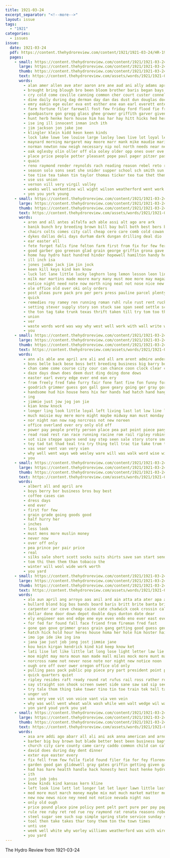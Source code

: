 ```yaml
---
title: 1921-03-24
excerpt_separator: "<!--more-->"
layout: issue
tags:
  - "1921"
categories:
  - issues
issue:
  date: 1921-03-24
  pdf: https://content.thehydroreview.com/content/1921/1921-03-24/HR-1921-03-24.pdf
  pages:
    - small: https://content.thehydroreview.com/content/1921/1921-03-24/small/HR-1921-03-24-01.jpg
      large: https://content.thehydroreview.com/content/1921/1921-03-24/large/HR-1921-03-24-01.jpg
      thumb: https://content.thehydroreview.com/content/1921/1921-03-24/thumbnails/HR-1921-03-24-01.jpg
      text: https://content.thehydroreview.com/assets/words/1921/1921-03-24/HR-1921-03-24-01.txt
      words:
        - alan amer allen ave ater aaron are ane aud ani ally adams april addie armer and alge all arnold alu arche
        - brought bring blough bro been bloom brother baris began bays but baby bene brothers butler back boy birth bais both ball blakley better balan bill baptist business birge baster big body box bow bee bean brave boys
        - cry cold come coville canning common cher court custer connell church card cake col center carl cone chas caller cox copeland city candy company crissman class craft creek close coon carte cat comes can cordell came charley comfort caddo cantrell child carnival cha cal
        - dine daily during dag derman day dan das dust dun douglas doctor down dial dake daughter ditlow dense dime deal dooley days door doing due dinner
        - emry eakin ege euler eva ent esther ene ean earl everett enter easter egg early ella eral edmond edna est end
        - farm fortune filer farewell fost few friday ford flood fie fruit fruits first from fett foll fine fast for fern fair friends frank
        - goodpasture gon gregg glass ghee grower griffith garver given graft george german gold grand gen grade guest garo guy goss garman games grace
        - hunt herb henke horn house him has har hay hitt hicks hed herndon hydro high home hoy hold how holiness hardy henry hee hore hon hyde her hall hom harry hot had hey hour
        - ise ing ill innocent inman inch ith
        - jim jackson jon jake joe
        - klingler klein kidd keon keen kinds
        - lock lake lowe lee louise large lasley lows live lot loyal league lary lorena last little ludwick
        - maynard morning margaret may moore marr mank mike maudie marion miers mand mckee mildred miss menary mirth mees mccully myers monday mass muller marry mills misty mise mater mee mani mean mira many march money monda mary mesa mis mai much miller mead man members most mons main
        - norman newton now neigh necessary nip nol north needs near negro not nice night nichols name new ness
        - oak oglesby olin oller off ola ooley older opp ones over ove
        - place price people potter pleasant pope paul pager pitzer past pure packard phe pie present pack piece pody pees pot payne pete pastor pla
        - quain
        - reno raymond render reynolds rach reading reason rebel reto ret rest ridge real rapa road rem roy ray rae
        - season solo sons seat she snider supper school sch smith sun scott strange shelton see son san shows speedy star seem simmons sugar seo sells smaller shirly sherman side sale slagell supe sack scarth saturday sunday ser sister stock schoo shanks store sie sherwood shia
        - tee tise tea taken tin taylor thomas ticker teo tue thet them taran ted thompson treas tat the tha trip take
        - use uss union
        - vernon vill very virgil valley
        - weeks well warkentine wil wight wilson weatherford went work wee will wide wax wane winnie win ware whall wyatt witt warm web was weatherbee wark week while wife wood weather with
        - yen you york young
    - small: https://content.thehydroreview.com/content/1921/1921-03-24/small/HR-1921-03-24-02.jpg
      large: https://content.thehydroreview.com/content/1921/1921-03-24/large/HR-1921-03-24-02.jpg
      thumb: https://content.thehydroreview.com/content/1921/1921-03-24/thumbnails/HR-1921-03-24-02.jpg
      text: https://content.thehydroreview.com/assets/words/1921/1921-03-24/HR-1921-03-24-02.txt
      words:
        - aron and all antes alfalfa ach able assi alt ago are ark
        - banik bunch bry breeding brown bill bay bull both best bers besa breed bale buy bros bone box bank been bonny back
        - chairs colts comes city call cheap cero care comb cold cowan company cal can come cash
        - dykes dallas deli days durham dark dungan drilling deal dio
        - ear easter ell
        - fete forget falls fine felton farm first from fix for few fer fransisco
        - good garber goo greeson glad grain george griffin grona gave gordon
        - home hay hydro hast hundred hinder hopewell hamilton handy hopes hand hamper hire has hinton held house hoffman hee
        - ill inch isa
        - jones jumbo jack jim jin jock
        - keen kill keys kind ken know
        - luck lot lane little lucky leghorn long lemon lesson leon line last
        - milk mar martins made moore mary many must moe more may magazine matters money mules market mullins matter
        - notice night need note now north ning neat not nose nice new
        - ole office old over oki only orders
        - post pleas pure pack pro per pers press pauline parcel plenty paper pope phe plan
        - quick
        - remedies roy ramey ren running roman ruhl rule rust rent ruck ret rich res reina regular
        - setting stever supply story son stuck sae span seed settle scott saving sudan second sale sell san sneeze stick show sales styles selves sunday store stover service shield sare single shade smith sand short springs sheer say shape sermon steamer shows said stock strike standard surprise seven
        - the ton tag take trunk texas thrift taken till try tom too than thomas tobacco them town teen teach tho thing
        - union
        - ver
        - waste words word was way why west well work with wall write weekly weatherford will won white want waler week wheat wide
        - you
    - small: https://content.thehydroreview.com/content/1921/1921-03-24/small/HR-1921-03-24-03.jpg
      large: https://content.thehydroreview.com/content/1921/1921-03-24/large/HR-1921-03-24-03.jpg
      thumb: https://content.thehydroreview.com/content/1921/1921-03-24/thumbnails/HR-1921-03-24-03.jpg
      text: https://content.thehydroreview.com/assets/words/1921/1921-03-24/HR-1921-03-24-03.txt
      words:
        - ann als able ane april are ali and all arm arent admire ander ald
        - bons belle back bose boss bett breeding business big barry both body basil been better but britt bang bath burn
        - chan came come course city cour can chance coon clock clear card cant car cold cousin cage cost chin
        - daze days down does deem dust ding doing done dows
        - easter earl every edge ever end ean ery
        - from freely fred fake furry fair fone fant fine fon funny fore fellows found flies friends famous friday for fight
        - goodrich grimmer guess gon gall gave geary going ger gray gor good gone
        - handsome hud hin house hens hix her hands had hatch hand hang hydro head hal half him hurt haw hooks hold hop hook hil hurry hax has hor husband how
        - ing
        - jimmie just jow jog jon jie
        - kian know knock
        - longer ling look little loyal left living last lot low line letter let litle
        - much maisie muy mere more might maybe midway man must monday may mark most
        - nor night nan now nag norcross not new noreen
        - office overland over ory only old off
        - power pay people pretty person place pea pat point piece pany part pack plants plumb
        - read road rest ran race running racine rom rail ripley robinson run red rai row rack
        - sot size steppe spare send say step seen sale story store smooth staring short shake she shella soh shape saw simple shock sheila stairs sou soon special sat sand shela saturday sales
        - tey tad tat thad teal tra try thing tell trac tie take trom them tha ten the than trace tor tap tim telling toi tail tine then talk
        - vas vear vent van very vien
        - why well went ways web wesley ware will was walk word wise with williams while win waite way work wedge wit want wos
        - you
    - small: https://content.thehydroreview.com/content/1921/1921-03-24/small/HR-1921-03-24-04.jpg
      large: https://content.thehydroreview.com/content/1921/1921-03-24/large/HR-1921-03-24-04.jpg
      thumb: https://content.thehydroreview.com/content/1921/1921-03-24/thumbnails/HR-1921-03-24-04.jpg
      text: https://content.thehydroreview.com/assets/words/1921/1921-03-24/HR-1921-03-24-04.txt
      words:
        - albert all and april are
        - boys berry bor business bros buy best
        - coffee cases can
        - dress days
        - end ever
        - first for few
        - grain grade going goods good
        - half hurry her
        - inches
        - less look
        - must mens more muslin money
        - never now
        - over off only
        - pea prince per pair price
        - real
        - silks sale short scott socks suits shirts save san start senda saw side suit stock saturday spring sawyer sugar salmon
        - tom thi then them than tobacco the
        - winter will wool wide work worth
        - you yard
    - small: https://content.thehydroreview.com/content/1921/1921-03-24/small/HR-1921-03-24-05.jpg
      large: https://content.thehydroreview.com/content/1921/1921-03-24/large/HR-1921-03-24-05.jpg
      thumb: https://content.thehydroreview.com/content/1921/1921-03-24/thumbnails/HR-1921-03-24-05.jpg
      text: https://content.thehydroreview.com/assets/words/1921/1921-03-24/HR-1921-03-24-05.txt
      words:
        - alo aun april ang arroyo aas anil ard ain atta ata ater apa all and ade allen ave are
        - bullard blond big bos bands board baris britt brite banta britts both bia bula back bake bund bom brother bow boys bull but bea blue boss brom burn bie began bank bet box bent bis bien bows bough been boring
        - carpenter car cove cheap caine cate chadwick cook crossin call credit cantrell cash change chair corn corner china cin clerk came cares come can cross crew cold case
        - dollar done door down depot double days dunton date dear
        - ely engineer ean end edge ene eye even endo eno ever east every eve
        - for fed far found fall face friend from fireman fred fast
        - gone gan gove grimmer grass grain gang getting good guess george goto govern grow given grade gee greek general grin gravel
        - hatch hick hold hour heres house homa her hole him hoster hai hunt had hand hydro heap how has heart hin hore hud holy hed happy heard howd head hill
        - imo ige ide ike ing ina
        - jana jae just job jong jost jimmie jane
        - kou kein kirgan kendrick kind kid keep know ket
        - lati lise lot like little lat long lose light letter law lie look loose lon left land loss leu lower line late
        - moe might may mora moun man made mall miles mock more munt major mustache manne mail mile meal mean med much meck mild
        - norcross name not never nose note nor night new notice noon
        - ough ore off over ower oregon office old only
        - pulling pass pack public pop piece pry part president point people plata peed pope pay pablo poland pat plumb pele place pald per pretty pill past private
        - quick quarters quiet
        - ripley resides raft ready round rat rufus rail ross rather rose rome rate real record rolling red reason rich road
        - say straight son shook screen sweet side sane saw sad sip seem shy salt said sur seen square show step settle see sherlock string swem soon showe siar sible stand saturday som supper stump sand supp she slow state sell sale
        - try tale thom thing take tower tino tin toe train tek tell talk test tut tort tall tag tou ten thut then trick times trom tra them tho tse tae tone the tat than timber tory turn town taken ted track tom table
        - unger ust
        - van very vee vit von voice vant via ven vein
        - why was woll went wheat walk wash while wen walt wedge wil wage well with way west write wake wit wall wire will want work wax wat word wish
        - yon yard youd york you yat
    - small: https://content.thehydroreview.com/content/1921/1921-03-24/small/HR-1921-03-24-06.jpg
      large: https://content.thehydroreview.com/content/1921/1921-03-24/large/HR-1921-03-24-06.jpg
      thumb: https://content.thehydroreview.com/content/1921/1921-03-24/thumbnails/HR-1921-03-24-06.jpg
      text: https://content.thehydroreview.com/assets/words/1921/1921-03-24/HR-1921-03-24-06.txt
      words:
        - asa are addi ago abarr all ali ani ask anna american and arnold
        - barber big buy brown but blade better best been business baptist boom bread barn blakley ber below
        - church city care county came carry caddo common child can call company claude cost canon courage cedar
        - david does during day dent dinner
        - exter eye easter every
        - fix fell from few fulle field found filer fie for fey florence friday fry first
        - garden good gan glidewell gray gates griffin getting given ganon
        - had has hare health handle hack honesty hest host henke hydro hold homa her herbert hert hoes home how hoe
        - ith
        - just job jobs
        - know kinds kind kansas kern kline
        - left look line lett lot longer lat let layer lawn little last ling lin
        - med more must march money maybe mix mat much market matter monday may mals mere made mildred
        - new now news nice ney need not notice nevada night nas
        - only old ough
        - price pound place pine policy pent pelt part pure per pay paper
        - rule ree ruby ret red rue roy raymond rat renata reasons robertson
        - steel sugar see such sup simple spring state service sunday seeger she sack som shingles seem save son sash sister
        - tool then take takes thar tony them ton the town times
        - unti use
        - week well white why worley williams weatherford was with wire wong will wenthe wife want went way weare
        - you yard
---
```


The Hydro Review from 1921-03-24

<!--more-->

